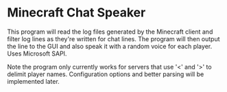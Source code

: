 Minecraft Chat Speaker
======================

This program will read the log files generated by the Minecraft client 
and filter log lines as they're written for chat lines. The program will 
then output the line to the GUI and also speak it with a random voice 
for each player. Uses Microsoft SAPI.

Note the program only currently works for servers that use '<' and '>' 
to delimit player names. Configuration options and better parsing will 
be implemented later.
